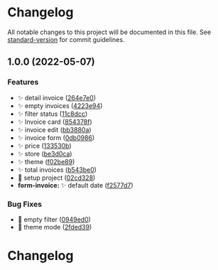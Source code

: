 # Changelog

All notable changes to this project will be documented in this file. See [standard-version](https://github.com/conventional-changelog/standard-version) for commit guidelines.

## 1.0.0 (2022-05-07)


### Features

* :sparkles: detail invoice ([264e7e0](https://github.com/mokkapps/changelog-generator-demo/commits/264e7e0450587be5c26af0bc453aeb407e0ec914))
* :sparkles: empty invoices ([4223e94](https://github.com/mokkapps/changelog-generator-demo/commits/4223e94d212ed2e7655bbdf0566476060dd2e4df))
* :sparkles: filter status ([11c8dcc](https://github.com/mokkapps/changelog-generator-demo/commits/11c8dcc26d1242e0f9bbef1c33e94a7b66848991))
* :sparkles: Invoice card ([854378f](https://github.com/mokkapps/changelog-generator-demo/commits/854378f2e9ba66de82f245d0e6ec66e3cb323bb9))
* :sparkles: invoice edit ([bb3880a](https://github.com/mokkapps/changelog-generator-demo/commits/bb3880a3367546a659fc50fd7e665a3d8c0f07c7))
* :sparkles: invoice form ([0db0986](https://github.com/mokkapps/changelog-generator-demo/commits/0db0986cd165a80755895e51f23fec55ceb24c45))
* :sparkles: price ([133530b](https://github.com/mokkapps/changelog-generator-demo/commits/133530b226c6ce37d157e5aa3937e4ae6efa3be3))
* :sparkles: store ([be3d0ca](https://github.com/mokkapps/changelog-generator-demo/commits/be3d0cacdcf9b5a9dc69f0ebaed0e2042875f34c))
* :sparkles: theme ([f02be89](https://github.com/mokkapps/changelog-generator-demo/commits/f02be8980f4aa6fb30ee4ef8e7dfbe6c7b6b5d45))
* :sparkles: total invoices ([b543be0](https://github.com/mokkapps/changelog-generator-demo/commits/b543be0a5124cef408991216922046416949f884))
* :tada: setup project ([02cd328](https://github.com/mokkapps/changelog-generator-demo/commits/02cd328b82c41c6634171ee230eb2c3a5de19648))
* **form-invoice:** :sparkles: default date ([f2577d7](https://github.com/mokkapps/changelog-generator-demo/commits/f2577d7731fd4cf43d45df0de3facc2dd9bad117))


### Bug Fixes

* :bug: empty filter ([0949ed0](https://github.com/mokkapps/changelog-generator-demo/commits/0949ed0e0021b983e5407b5c109aa8eaa9695f26))
* :bug: theme mode ([2fded39](https://github.com/mokkapps/changelog-generator-demo/commits/2fded39055322d0501aacf8b79deb9fdc7be6d0a))

# Changelog
